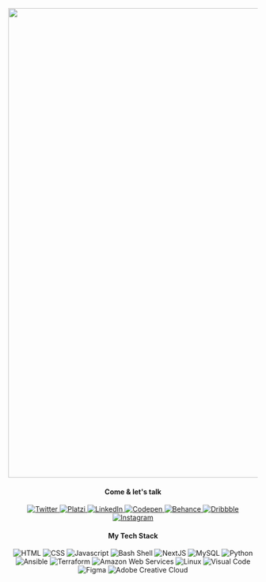 <!-- Kolibri's GitHub README Profile -->
<!-- Laika v0.0.0-->


<!-- Intro Section -->

<div align="center">
    <img width="950px"src="https://kolibri-storage-github.s3.amazonaws.com/covers/profile/cover.gif">
</div>

<!-- Networking Section -->

<h4 align="center">
    Come & let's talk
</h4>

<p align="center">
    <a href="https://twitter.com/The_Kolibri" target="_blank">
        <img src="https://kolibri-storage-github.s3.amazonaws.com/icons/social/twitter.svg" alt="Twitter">
    </a>
    <a href="https://platzi.com/p/Kolibri/" target="_blank">
        <img src="https://kolibri-storage-github.s3.amazonaws.com/icons/social/platzi.svg" alt="Platzi">
    </a>
    <a href="https://codepen.io/Kolibri" target="_blank">
        <img src="https://kolibri-storage-github.s3.amazonaws.com/icons/social/linkedin.svg" alt="LinkedIn">
    </a>
    <a href="https://twitter.com/The_Kolibri" target="_blank">
        <img src="https://kolibri-storage-github.s3.amazonaws.com/icons/social/codepen.svg" alt="Codepen">
    </a>
    <a href="https://www.behance.net/Kolibri" target="_blank">
        <img src="https://kolibri-storage-github.s3.amazonaws.com/icons/social/behance.svg" alt="Behance">
    </a>
    <a href="https://dribbble.com/Kolibri" target="_blank">
        <img src="https://kolibri-storage-github.s3.amazonaws.com/icons/social/dribbble.svg" alt="Dribbble">
    </a>
    <a href="https://www.instagram.com/the_kolibri/" target="_blank">
        <img src="https://kolibri-storage-github.s3.amazonaws.com/icons/social/instagram.svg" alt="Instagram">
    </a>
</p>

<!-- Stack Section -->

<h4 align="center">
    My Tech Stack
</h4>

<p align="center">
    <img alt="HTML" src="https://kolibri-storage-github.s3.amazonaws.com/icons/tools/dev/html.svg" >
    <img alt="CSS" src="https://kolibri-storage-github.s3.amazonaws.com/icons/tools/dev/css.svg"/>
    <img alt="Javascript" src="https://kolibri-storage-github.s3.amazonaws.com/icons/tools/dev/js.svg"/>
    <img alt="Bash Shell" src="https://kolibri-storage-github.s3.amazonaws.com/icons/tools/dev/bash.svg"/>
    <img alt="NextJS" src="https://kolibri-storage-github.s3.amazonaws.com/icons/tools/dev/nextjs.svg"/>
    <img alt="MySQL" src="https://kolibri-storage-github.s3.amazonaws.com/icons/tools/dev/mysql.svg"/>
    <img alt="Python" src="https://kolibri-storage-github.s3.amazonaws.com/icons/tools/dev/python.svg"/>
    <img alt="Ansible" src="https://kolibri-storage-github.s3.amazonaws.com/icons/tools/dev/ansible.svg"/>
    <img alt="Terraform" src="https://kolibri-storage-github.s3.amazonaws.com/icons/tools/dev/terraform.svg"/>
    <img alt="Amazon Web Services" src="https://kolibri-storage-github.s3.amazonaws.com/icons/tools/dev/aws.svg"/>
    <img alt="Linux" src="https://kolibri-storage-github.s3.amazonaws.com/icons/tools/dev/linux.svg"/>
    <img alt="Visual Code" src="https://kolibri-storage-github.s3.amazonaws.com/icons/tools/dev/visualcode.svg"/>
    <img alt="Figma" src="https://kolibri-storage-github.s3.amazonaws.com/icons/tools/design/figma.svg"/>
    <img alt="Adobe Creative Cloud" src="https://kolibri-storage-github.s3.amazonaws.com/icons/tools/design/adobecreativecloud.svg"/>
</p>
